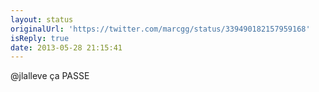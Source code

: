```yaml
---
layout: status
originalUrl: 'https://twitter.com/marcgg/status/339490182157959168'
isReply: true
date: 2013-05-28 21:15:41
---
```


@jlalleve ça PASSE
